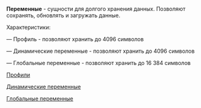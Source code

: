 **Переменные** - сущности для долгого хранения данных. Позволяют сохранять, обновлять и загружать данные.

Характеристики:
 
—  Профиль - позволяют хранить до 4096 символов

—  Динамические переменные - позволяют хранить до 4096 символов

—  Глобальные переменные - позволяют хранить до 16 384 символов


[Профили](/docs-test/admin/profile-about)

[Динамические переменные](/docs-test/reactions/dynamicvariable)

[Глобальные переменные](/docs-test/admin/globalvariables-about)

